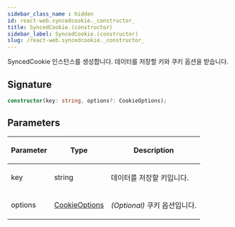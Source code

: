 ```yaml
---
sidebar_class_name : hidden
id: react-web.syncedcookie._constructor_
title: SyncedCookie.(constructor)
sidebar_label: SyncedCookie.(constructor)
slug: /react-web.syncedcookie._constructor_
---
```






SyncedCookie 인스턴스를 생성합니다. 데이터를 저장할 키와 쿠키 옵션을 받습니다.

## Signature

```typescript
constructor(key: string, options?: CookieOptions);
```

## Parameters

<table><thead><tr><th>

Parameter


</th><th>

Type


</th><th>

Description


</th></tr></thead>
<tbody><tr><td>

key


</td><td>

string


</td><td>

데이터를 저장할 키입니다.


</td></tr>
<tr><td>

options


</td><td>

[CookieOptions](./react-web.cookieoptions)


</td><td>

_(Optional)_ 쿠키 옵션입니다.


</td></tr>
</tbody></table>
